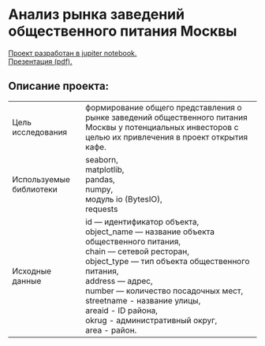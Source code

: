 # Анализ рынка заведений общественного питания Москвы

[Проект разработан в jupiter notebook.](https://github.com/bondiq1982/yandex-projects/blob/main/moscow_cafe/moscow_cafe.ipynb)<br/>
[Презентация (pdf).](https://github.com/bondiq1982/yandex-projects/blob/main/moscow_cafe/Presentation.pdf)

## Описание проекта:
|   |  |
|---------------|-------------------|
|Цель исследования| формирование общего представления о рынке заведений общественного питания Москвы у потенциальных инвесторов с целью их привлечения в проект открытия кафе.|
|Используемые библиотеки|seaborn,<br/>matplotlib,<br/>pandas,<br/>numpy,<br/>модуль io (BytesIO),<br/>requests|
|Исходные данные|id — идентификатор объекта,<br/>object_name — название объекта общественного питания,<br/>chain — сетевой ресторан,<br/>object_type — тип объекта общественного питания,<br/>address — адрес,<br/>number — количество посадочных мест,<br/>streetname - название улицы,<br/>areaid - ID района,<br/>okrug - административный округ,<br/>area - район.|
